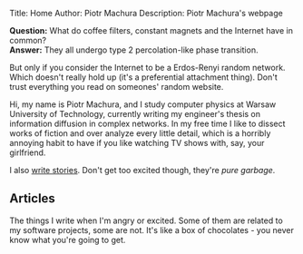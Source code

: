 Title:        Home
Author:       Piotr Machura
Description:  Piotr Machura's webpage

**Question:** What do coffee filters, constant magnets and the Internet have in common?<br>
**Answer:** They all undergo type 2 percolation-like phase transition.

But only if you consider the Internet to be a Erdos-Renyi random network. Which doesn't really hold up (it's a
preferential attachment thing). Don't trust everything you read on someones' random website.

Hi, my name is Piotr Machura, and I study computer physics at Warsaw University of Technology, currently writing my
engineer's thesis on information diffusion in complex networks. In my free time I like to dissect works of fiction and over analyze every little detail, which is a horribly annoying
habit to have if you like watching TV shows with, say, your girlfriend.

I also [write stories](/writing). Don't get too excited though, they're *pure garbage*.

## Articles
The things I write when I'm angry or excited. Some of them are related to my software projects, some are not. It's like
a box of chocolates - you never know what you're going to get.
